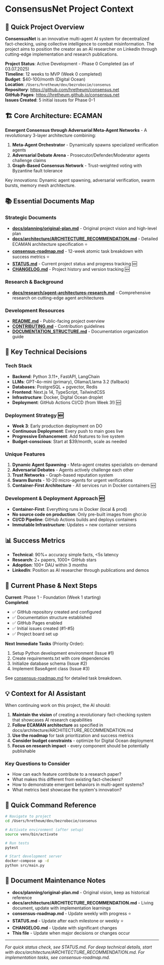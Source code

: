 # ConsensusNet Project Context

## 🎯 Quick Project Overview

**ConsensusNet** is an innovative multi-agent AI system for decentralized fact-checking, using collective intelligence to combat misinformation. The project aims to position the creator as an AI researcher on LinkedIn through cutting-edge implementation and research publications.

**Project Status**: Active Development - Phase 0 Completed (as of 03.07.2025)  
**Timeline**: 12 weeks to MVP (Week 0 completed)  
**Budget**: $40-100/month (Digital Ocean)  
**Location**: `/Users/hretheum/dev/bezrobocie/consenus`  
**Repository**: https://github.com/hretheum/consensus.net  
**GitHub Pages**: https://hretheum.github.io/consensus.net  
**Issues Created**: 5 initial issues for Phase 0-1

## 🏗️ Core Architecture: ECAMAN

**Emergent Consensus through Adversarial Meta-Agent Networks** - A revolutionary 3-layer architecture combining:

1. **Meta-Agent Orchestrator** - Dynamically spawns specialized verification agents
2. **Adversarial Debate Arena** - Prosecutor/Defender/Moderator agents challenge claims
3. **Graph-Based Consensus Network** - Trust-weighted voting with Byzantine fault tolerance

Key innovations: Dynamic agent spawning, adversarial verification, swarm bursts, memory mesh architecture.

## 📚 Essential Documents Map

### Strategic Documents
- **[docs/planning/original-plan.md](./docs/planning/original-plan.md)** - Original project vision and high-level plan
- **[docs/architecture/ARCHITECTURE_RECOMMENDATION.md](./docs/architecture/ARCHITECTURE_RECOMMENDATION.md)** - Detailed ECAMAN architecture specification ⭐
- **[consensus-roadmap.md](./consensus-roadmap.md)** - 12-week atomic task breakdown with success metrics ⭐
- **[STATUS.md](./STATUS.md)** - Current project status and progress tracking 🆕
- **[CHANGELOG.md](./CHANGELOG.md)** - Project history and version tracking 🆕

### Research & Background
- **[docs/research/agent-architectures-research.md](./docs/research/agent-architectures-research.md)** - Comprehensive research on cutting-edge agent architectures

### Development Resources
- **[README.md](./README.md)** - Public-facing project overview
- **[CONTRIBUTING.md](./CONTRIBUTING.md)** - Contribution guidelines
- **[DOCUMENTATION_STRUCTURE.md](./DOCUMENTATION_STRUCTURE.md)** - Documentation organization guide

## 🔑 Key Technical Decisions

### Tech Stack
- **Backend**: Python 3.11+, FastAPI, LangChain
- **LLMs**: GPT-4o-mini (primary), Ollama/Llama 3.2 (fallback)
- **Databases**: PostgreSQL + pgvector, Redis
- **Frontend**: Next.js 14, TypeScript, TailwindCSS
- **Infrastructure**: Docker, Digital Ocean droplet
- **Deployment**: GitHub Actions CI/CD (from Week 3!) 🆕

### Deployment Strategy 🆕
- **Week 3**: Early production deployment on DO
- **Continuous Deployment**: Every push to main goes live
- **Progressive Enhancement**: Add features to live system
- **Budget-conscious**: Start at $39/month, scale as needed

### Unique Features
1. **Dynamic Agent Spawning** - Meta-agent creates specialists on-demand
2. **Adversarial Debates** - Agents actively challenge each other
3. **Trust Networks** - Graph-based reputation system
4. **Swarm Bursts** - 10-20 micro-agents for urgent verifications
5. **Container-First Architecture** - All services run in Docker containers 🆕

### Development & Deployment Approach 🆕
- **Container-First**: Everything runs in Docker (local & prod)
- **No source code on production**: Only pre-built images from ghcr.io
- **CI/CD Pipeline**: GitHub Actions builds and deploys containers
- **Immutable Infrastructure**: Updates = new container versions

## 📊 Success Metrics

- **Technical**: 90%+ accuracy simple facts, <5s latency
- **Research**: 2+ papers, 1000+ GitHub stars
- **Adoption**: 100+ DAU within 3 months
- **LinkedIn**: Position as AI researcher through publications and demos

## 🚀 Current Phase & Next Steps

**Current**: Phase 1 - Foundation (Week 1 starting)  
**Completed**:
- ✅ GitHub repository created and configured
- ✅ Documentation structure established
- ✅ GitHub Pages enabled
- ✅ Initial issues created (#1-#5)
- ✅ Project board set up

**Next Immediate Tasks** (Priority Order):
1. Setup Python development environment (Issue #1)
2. Create requirements.txt with core dependencies
3. Initialize database schema (Issue #2)
4. Implement BaseAgent class (Issue #3)

See [consensus-roadmap.md](./consensus-roadmap.md) for detailed task breakdown.

## 💡 Context for AI Assistant

When continuing work on this project, the AI should:

1. **Maintain the vision** of creating a revolutionary fact-checking system that showcases AI research capabilities
2. **Follow ECAMAN architecture** as specified in docs/architecture/ARCHITECTURE_RECOMMENDATION.md
3. **Use the roadmap** for task prioritization and success metrics
4. **Consider budget constraints** - optimize for Digital Ocean deployment
5. **Focus on research impact** - every component should be potentially publishable

### Key Questions to Consider
- How can each feature contribute to a research paper?
- What makes this different from existing fact-checkers?
- How to demonstrate emergent behaviors in multi-agent systems?
- What metrics best showcase the system's innovation?

## 🔗 Quick Command Reference

```bash
# Navigate to project
cd /Users/hretheum/dev/bezrobocie/consenus

# Activate environment (after setup)
source venv/bin/activate

# Run tests
pytest

# Start development server
docker-compose up -d
python src/main.py
```

## 📝 Document Maintenance Notes

- **docs/planning/original-plan.md** - Original vision, keep as historical reference
- **docs/architecture/ARCHITECTURE_RECOMMENDATION.md** - Living document, update with implementation learnings
- **consensus-roadmap.md** - Update weekly with progress ⭐
- **STATUS.md** - Update after each milestone or weekly ⭐
- **CHANGELOG.md** - Update with significant changes
- **This file** - Update when major decisions or changes occur

---

*For quick status check, see STATUS.md. For deep technical details, start with docs/architecture/ARCHITECTURE_RECOMMENDATION.md. For implementation tasks, see consensus-roadmap.md.*